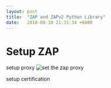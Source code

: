 ```yaml
---
layout: post
title:  "ZAP and ZAPv2 Python Library"
date:   2018-08-30 21:31:34 +0800
---
```

# Setup ZAP

setup proxy
![set the zap proxy]({{site.baseurl}}/assets/images/zap1.jpg)

setup certification
